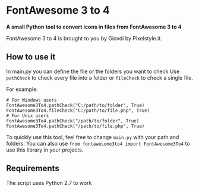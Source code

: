# FontAwesome 3 to 4
**A small Python tool to convert icons in files from FontAwesome 3 to 4**

FontAwesome 3 to 4 is brought to you by Giovdi by Pixelstyle.it.

## How to use it
In main.py you can define the file or the folders you want to check
Use `pathCheck` to check every file into a folder or `fileCheck` to check a single file.

For example:
```
# For Windows users
FontAwesome3To4.pathCheck("C:/path/to/folder", True)
FontAwesome3To4.fileCheck("C:/path/to/file.php", True)
# For Unix users
FontAwesome3To4.pathCheck("/path/to/folder", True)
FontAwesome3To4.pathCheck("/path/to/file.php", True)
```

To quickly use this tool, feel free to change `main.py` with your path and folders.
You can also use `from fontawesome3to4 import FontAwesome3To4` to use this library in your projects.

## Requirements
The script uses Python 2.7 to work
